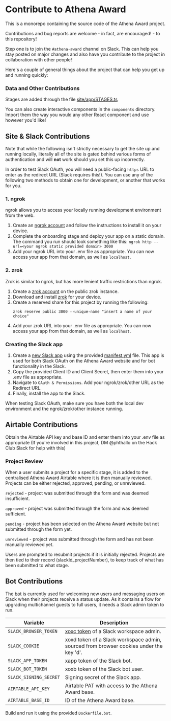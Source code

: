 # Contribute to Athena Award
This is a monorepo containing the source code of the Athena Award project.

Contributions and bug reports are welcome - in fact, are encouraged! -  to this repository!

Step one is to join the `#athena-award` channel on Slack. This can help you stay posted on major changes and also have you contribute to the project in collaboration with other people!

Here's a couple of general things about the project that can help you get up and running quickly:

### Data and Other Contributions
Stages are added through the file [site/app/STAGES.ts](/site/app/STAGES.ts)

You can also create interactive components in the `components` directory. Import them the way you would any other React component and use however you'd like!

## Site & Slack Contributions

Note that while the following isn't strictly necessary to get the site up and running locally, literally all of the site is gated behind various forms of authentication and will **not** work should you set this up incorrectly.

In order to test Slack OAuth, you will need a public-facing `https` URL to enter as the redirect URL (Slack requires this!). You can use any of the following two methods to obtain one for development, or another that works for you. 

### 1. ngrok

ngrok allows you to access your locally running development environment from the web.

1. Create an [ngrok account](https://download.ngrok.com/) and follow the instructions to install it on your device. 
2. Complete the onboarding stage and deploy your app on a static domain. The command you run should look something like this:
    ```ngrok http --url=<your ngrok static provided domain> 3000```
3. Add your ngrok URL into your .env file as appropriate. You can now access your app from that domain, as well as `localhost`.

### 2. zrok

Zrok is similar to ngrok, but has more lenient traffic restrictions than ngrok.

1. Create a [zrok account](https://docs.zrok.io/docs/getting-started/) on the public zrok instance.
2. Download and install [zrok](https://docs.zrok.io/docs/getting-started/#installing-the-zrok-command) for your device.
3. Create a reserved share for this project by running the following:
    ```
    zrok reserve public 3000 --unique-name "insert a name of your choice"
    ```
4. Add your zrok URL into your .env file as appropriate. You can now access your app from that domain, as well as `localhost`.

### Creating the Slack app
1. Create a [new Slack app](https://api.slack.com/apps) using the provided [manifest.yml](/manifest.yml) file. This app is used for both Slack OAuth on the Athena Award website and for bot functionality in the Slack.
2. Copy the provided Client ID and Client Secret, then enter them into your .env file as appropriate.
3. Navigate to `OAuth & Permissions`. Add your ngrok/zrok/other URL as the Redirect URL.
4. Finally, install the app to the Slack.

When testing Slack OAuth, make sure you have both the local dev environment and the ngrok/zrok/other instance running.

## Airtable Contributions

Obtain the Airtable API key and base ID and enter them into your .env file as appropriate (If you're involved in this project, DM @phthallo on the Hack Club Slack for help with this)

### Project Review
When a user submits a project for a specific stage, it is added to the centralised Athena Award Airtable where it is then manually reviewed. Projects can be either rejected, approved, pending, or unreviewed. 

`rejected` - project was submitted through the form and was deemed insufficient.

`approved` - project was submitted through the form and was deemed sufficient.

`pending` - project has been selected on the Athena Award website but not submitted through the form yet.

`unreviewed` - project was submitted through the form and has not been manually reviewed yet.

Users are prompted to resubmit projects if it is initially rejected. Projects are then tied to their record (slackId_projectNumber), to keep track of what has been submitted to what stage.

## Bot Contributions

The [bot](/bot) is currently used for welcoming new users and messaging users on Slack when their projects receive a status update. As it contains a flow for upgrading multichannel guests to full users, it needs a Slack admin token to run.

| Variable | Description | 
| -------- | ----------- |
| `SLACK_BROWSER_TOKEN` | [xoxc token](https://gist.github.com/maxwofford/5779ea072a5485ae3b324f03bc5738e1) of a Slack workspace admin. |
| `SLACK_COOKIE` | xoxd token of a Slack workspace admin, sourced from browser cookies under the key 'd'. |  
| `SLACK_APP_TOKEN` | xapp token of the Slack bot. |
| `SLACK_BOT_TOKEN` | xoxb token of the Slack bot user. |
| `SLACK_SIGNING_SECRET` | Signing secret of the Slack app. |
| `AIRTABLE_API_KEY` | Airtable PAT with access to the Athena Award base. |
| `AIRTABLE_BASE_ID` | ID of the Athena Award base. |

Build and run it using the provided `Dockerfile.bot`.